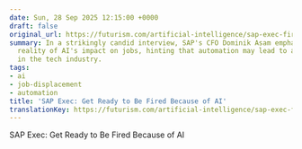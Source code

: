 ```yaml
---
date: Sun, 28 Sep 2025 12:15:00 +0000
draft: false
original_url: https://futurism.com/artificial-intelligence/sap-exec-fired-ai
summary: In a strikingly candid interview, SAP's CFO Dominik Asam emphasizes the 'brutal'
  reality of AI's impact on jobs, hinting that automation may lead to a leaner workforce
  in the tech industry.
tags:
- ai
- job-displacement
- automation
title: 'SAP Exec: Get Ready to Be Fired Because of AI'
translationKey: https://futurism.com/artificial-intelligence/sap-exec-fired-ai
---
```


SAP Exec: Get Ready to Be Fired Because of AI